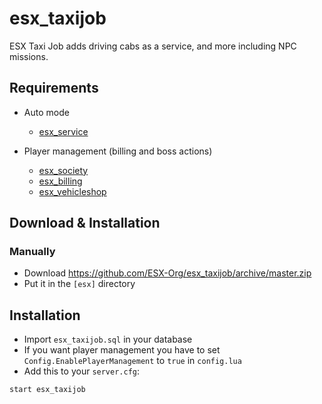 # esx_taxijob

ESX Taxi Job adds driving cabs as a service, and more including NPC missions.

## Requirements

* Auto mode
  * [esx_service](https://github.com/ESX-Org/esx_service)

* Player management (billing and boss actions)
  * [esx_society](https://github.com/ESX-Org/esx_society)
  * [esx_billing](https://github.com/ESX-Org/esx_billing)
  * [esx_vehicleshop](https://github.com/godday147/esx_vehicleshop)
## Download & Installation

### Manually
- Download https://github.com/ESX-Org/esx_taxijob/archive/master.zip
- Put it in the `[esx]` directory

## Installation
- Import `esx_taxijob.sql` in your database
- If you want player management you have to set `Config.EnablePlayerManagement` to `true` in `config.lua`
- Add this to your `server.cfg`:
```
start esx_taxijob
```

